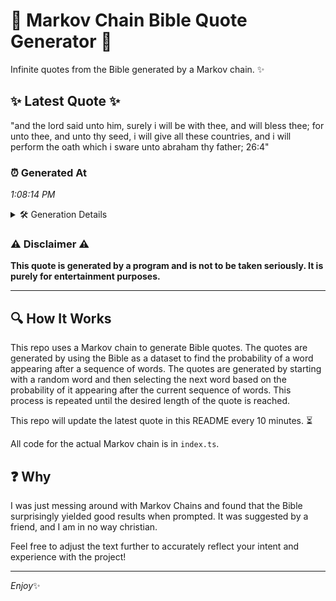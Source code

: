 # 📖 Markov Chain Bible Quote Generator 📖

Infinite quotes from the Bible generated by a Markov chain. ✨

## ✨ Latest Quote ✨
"and the lord said unto him, surely i will be with thee, and will bless thee; for unto thee, and unto thy seed, i will give all these countries, and i will perform the oath which i sware unto abraham thy father; 26:4"

### ⏰ Generated At
*1:08:14 PM*

<details>
    <summary>🛠️ Generation Details</summary>
    <p>
        <strong>🌱 Seed:</strong> and<br>
        <strong>🔄 Iterations:</strong> 42<br>
        <strong>📜 Context History:</strong><br>[ and ]: the<br>[ and, the ]: lord<br>[ and, the, lord ]: said<br>[ and, the, lord, said ]: unto<br>[ and, the, lord, said, unto ]: him,<br>[ and, the, lord, said, unto, him, ]: surely<br>[ the, lord, said, unto, him,, surely ]: i<br>[ lord, said, unto, him,, surely, i ]: will<br>[ said, unto, him,, surely, i, will ]: be<br>[ unto, him,, surely, i, will, be ]: with<br>[ him,, surely, i, will, be, with ]: thee,<br>[ surely, i, will, be, with, thee, ]: and<br>[ i, will, be, with, thee,, and ]: will<br>[ will, be, with, thee,, and, will ]: bless<br>[ be, with, thee,, and, will, bless ]: thee;<br>[ with, thee,, and, will, bless, thee; ]: for<br>[ thee,, and, will, bless, thee;, for ]: unto<br>[ and, will, bless, thee;, for, unto ]: thee,<br>[ will, bless, thee;, for, unto, thee, ]: and<br>[ bless, thee;, for, unto, thee,, and ]: unto<br>[ thee;, for, unto, thee,, and, unto ]: thy<br>[ for, unto, thee,, and, unto, thy ]: seed,<br>[ unto, thee,, and, unto, thy, seed, ]: i<br>[ thee,, and, unto, thy, seed,, i ]: will<br>[ and, unto, thy, seed,, i, will ]: give<br>[ unto, thy, seed,, i, will, give ]: all<br>[ thy, seed,, i, will, give, all ]: these<br>[ seed,, i, will, give, all, these ]: countries,<br>[ i, will, give, all, these, countries, ]: and<br>[ will, give, all, these, countries,, and ]: i<br>[ give, all, these, countries,, and, i ]: will<br>[ all, these, countries,, and, i, will ]: perform<br>[ these, countries,, and, i, will, perform ]: the<br>[ countries,, and, i, will, perform, the ]: oath<br>[ and, i, will, perform, the, oath ]: which<br>[ i, will, perform, the, oath, which ]: i<br>[ will, perform, the, oath, which, i ]: sware<br>[ perform, the, oath, which, i, sware ]: unto<br>[ the, oath, which, i, sware, unto ]: abraham<br>[ oath, which, i, sware, unto, abraham ]: thy<br>[ which, i, sware, unto, abraham, thy ]: father;<br>[ i, sware, unto, abraham, thy, father; ]: 26:4<br>
    </p>
</details>

### ⚠️ Disclaimer ⚠️
**This quote is generated by a program and is not to be taken seriously. It is purely for entertainment purposes.**

---

## 🔍 How It Works

This repo uses a Markov chain to generate Bible quotes. The quotes are generated by using the Bible as a dataset to find the probability of a word appearing after a sequence of words. The quotes are generated by starting with a random word and then selecting the next word based on the probability of it appearing after the current sequence of words. This process is repeated until the desired length of the quote is reached.

This repo will update the latest quote in this README every 10 minutes. ⏳

All code for the actual Markov chain is in `index.ts`.

## ❓ Why

I was just messing around with Markov Chains and found that the Bible surprisingly yielded good results when prompted. 
It was suggested by a friend, and I am in no way christian.

Feel free to adjust the text further to accurately reflect your intent and experience with the project!

---

*Enjoy*✨
